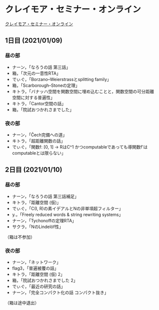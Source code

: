 # クレイモア・セミナー・オンライン

[クレイモア・セミナー・オンライン](https://twipla.jp/events/470238)

## 1日目 (2021/01/09)

### 昼の部

- ナーン，「なろうの話 第三話」
- 箱，「次元の一意性RTA」
- でぃぐ，「Borzano–Weierstrassとsplitting family」
- 箱，「Scarborough–Stoneの定理」
- キトラ，「バナッハ空間を関数空間に埋め込むことと，関数空間の可分距離空間に対する普遍性」
- キトラ，「Cantor空間の話」
- 箱，「院試おつかれさまでした」

### 夜の部

- ナーン，「Čech完備への道」
- キトラ，「超距離関数の話」
- でぃぐ，「関数f: [0, 1] → RはC^1 かつcomputableであっても導関数f'はcomputableとは限らない」

## 2日目 (2021/01/10)

### 昼の部

- ナーン，「なろうの話 第三話補足」
- キトラ，「距離空間 (仮)」
- でぃぐ，「C(I, R)の素イデアルとNの非単項超フィルター」
- y.，「Freely reduced words & string rewriting systems」
- ナーン，「Tychonoffの定理RTA」
- サクラ，「NのLindelöf性」

（箱は不参加）

### 夜の部

- ナーン，「ネットワーク」
- flag3，「普遍被覆の話」
- キトラ，「距離空間 (仮) 2」
- 箱，「院試おつかれさまでした 2」
- でぃぐ，「最近の研究の話」
- ナーン，「完全コンパクト化の話 コンパクト抜き」

（箱は途中退出）

